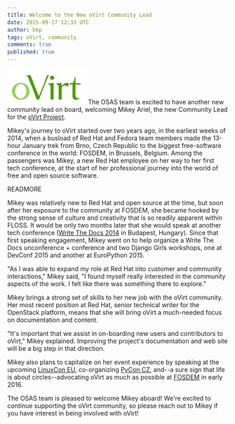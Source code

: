 ```yaml
---
title: Welcome to the New oVirt Community Lead
date: 2015-09-17 12:33 UTC
author: bkp
tags: oVirt, community
comments: true
published: true
---
```

![oVirt logo](/images/blog/oVirt-logo.png) The OSAS team is excited to have another new community lead on board, welcoming Mikey Ariel, the new Community Lead for the [oVirt Project](http://www.ovirt.org).

Mikey's journey to oVirt started over two years ago, in the earliest weeks of 2014, when a busload of Red Hat and Fedora team members made the 13-hour January trek from Brno, Czech Republic to the biggest free-software conference in the world: FOSDEM, in Brussels, Belgium. Among the passengers was Mikey, a new Red Hat employee on her way to her first tech conference, at the start of her professional journey into the world of free and open source software.

READMORE

Mikey was relatively new to Red Hat and open source at the time, but soon after her exposure to the community at FOSDEM, she became hooked by the strong sense of culture and creativity that is so readily apparent within FLOSS. It would be only two months later that she would speak at another tech conference ([Write The Docs 2014](http://conf.writethedocs.org/eu/2014/index.html) in Budapest, Hungary). Since that first speaking engagement, Mikey went on to help organize a Write The Docs unconference + conference and two Django Girls workshops, one at DevConf 2015 and another at EuroPython 2015.

"As I was able to expand my role at Red Hat into customer and community interactions," Mikey said, "I found myself really interested in the community aspects of the work. I felt like there was something there to explore."

Mikey brings a strong set of skills to her new job with the oVirt community. Her most recent position at Red Hat, senior technical writer for the OpenStack platform, means that she will bring oVirt a much-needed focus on documentation and content.

"It's important that we assist in on-boarding new users and contributors to oVirt," Mikey explained. Improving the project's documentation and web site will be a big step in that direction.

Mikey also plans to capitalize on her event experience by speaking at the upcoming [LinuxCon EU](http://events.linuxfoundation.org/events/linuxcon-europe), co-organizing [PyCon CZ](http://cz.pycon.org/), and--a sure sign that life is about circles--advocating oVirt as much as possible at [FOSDEM](https://fosdem.org/2016/) in early 2016.

The OSAS team is pleased to welcome Mikey aboard! We're excited to continue supporting the oVirt community, so please reach out to Mikey if you have interest in being involved with oVirt!
